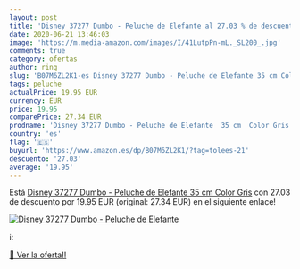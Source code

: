 ```yaml
---
layout: post
title: 'Disney 37277 Dumbo - Peluche de Elefante al 27.03 % de descuento'
date: 2020-06-21 13:46:03
image: 'https://m.media-amazon.com/images/I/41LutpPn-mL._SL200_.jpg'
comments: true
category: ofertas
author: ring
slug: 'B07M6ZL2K1-es Disney 37277 Dumbo - Peluche de Elefante 35 cm Color Gris'
tags: peluche
actualPrice: 19.95 EUR
currency: EUR
price: 19.95
comparePrice: 27.34 EUR
prodname: 'Disney 37277 Dumbo - Peluche de Elefante  35 cm  Color Gris'
country: 'es'
flag: '🇪🇸'
buyurl: 'https://www.amazon.es/dp/B07M6ZL2K1/?tag=tolees-21'
descuento: '27.03'
average: '19.95'
---
```


Está [Disney 37277 Dumbo - Peluche de Elefante  35 cm  Color Gris](https://www.amazon.es/dp/B07M6ZL2K1/?tag=tolees-21) con 27.03 de descuento por 19.95 EUR (original: 27.34 EUR) en el siguiente enlace!

[![Disney 37277 Dumbo - Peluche de Elefante](https://m.media-amazon.com/images/I/41LutpPn-mL._SL200_.jpg)](https://www.amazon.es/dp/B07M6ZL2K1/?tag=tolees-21)

ℹ️:


[🛒 Ver la oferta!!](https://www.amazon.es/dp/B07M6ZL2K1/?tag=tolees-21)
